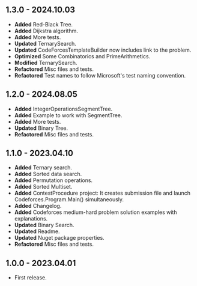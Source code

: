 ## 1.3.0 - 2024.10.03
* **Added** Red-Black Tree.
* **Added** Dijkstra algorithm.
* **Added** More tests.
* **Updated** TernarySearch.
* **Updated** CodeForcesTemplateBuilder now includes link to the problem.
* **Optimized** Some Combinatorics and PrimeArithmetics.
* **Modified** TernarySearch.	
* **Refactored** Misc files and tests.
* **Refactored** Test names to follow Microsoft's test naming convention.

## 1.2.0 - 2024.08.05
* **Added** IntegerOperationsSegmentTree.
* **Added** Example to work with SegmentTree.
* **Added** More tests.
* **Updated** Binary Tree.
* **Refactored** Misc files and tests.

## 1.1.0 - 2023.04.10
* **Added** Ternary search.
* **Added** Sorted data search.
* **Added** Permutation operations.
* **Added** Sorted Multiset.
* **Added** ContestProcedure project: It creates submission file and launch Codeforces.Program.Main() simultaneously.
* **Added** Changelog.
* **Added** Codeforces medium-hard problem solution examples with explanations.
* **Updated** Binary Search.
* **Updated** Readme.
* **Updated** Nuget package properties.
* **Refactored** Misc files and tests.

## 1.0.0 - 2023.04.01
* First release.
